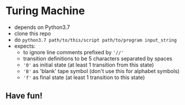 # Turing Machine
- depends on Python3.7
- clone this repo
- do `python3.7 path/to/this/script path/to/program input_string`
- expects:
  - to ignore line comments prefixed by `'//'`
  - transition definitions to be 5 characters separated by spaces
  - `'0'` as initial state (at least 1 transition from this state)
  - `'B'` as 'blank' tape symbol (don't use this for alphabet symbols)
  - `'f'` as final state (at least 1 transition to this state)

## Have fun!
